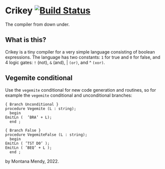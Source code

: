 # Crikey [![Build Status](https://app.travis-ci.com/Montana/crikey.svg?branch=master)](https://app.travis-ci.com/Montana/crikey)

The compiler from down under.

## What is this?

Crikey is a tiny compiler for a very simple language consisting of boolean expressions. The language has two constants: `1` for true and `0` for false, and 4 logic gates: `!` (not), `&` (and), | `(or)`, and ^ `(xor)`. 

## Vegemite conditional

Use the `vegemite` conditional for new code generation and routines, so for example the `vegemite` conditional and unconditional branches:

```mll
{ Branch Unconditional }
procedure Vegemite (L : string);
  begin
EmitLn (  ’BRA’ + L);
  end ;
  
{ Branch False }
procedure VegemiteFalse (L : string);
  begin
EmitLn ( ’TST D0’ );
EmitLn ( ’BEQ’ + L );
  end ;
```

by Montana Mendy, 2022. 
